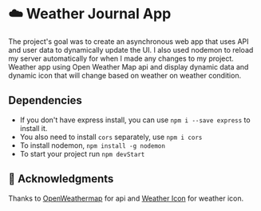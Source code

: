# :cloud: Weather Journal App
The project's goal was to create an asynchronous web app that uses API and user data to dynamically update the UI. I also used nodemon to reload my server automatically for when I made any changes to my project.
Weather app using Open Weather Map api and display dynamic data and dynamic icon that will change based on weather on weather condition.



## Dependencies
- If you don't have express install, you can use `npm i --save express` to install it.
- You also need to install `cors` separately, use `npm i cors`
- To install nodemon, `npm install -g nodemon`
- To start your project run `npm devStart`


## :pray: Acknowledgments
Thanks to [OpenWeathermap](https://openweathermap.org/) for api and [Weather Icon](https://erikflowers.github.io/weather-icons/) for weather icon.

